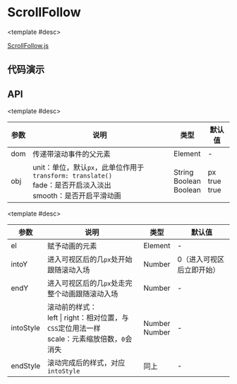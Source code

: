<script setup>
  import ScrollFollow from './Components/ScrollFollow/index.vue'
</script>

# ScrollFollow

<ContainerBox title="介绍">
<template #desc>
使元素进入可视区或进入可视区一定范围，播放入场动画，适合列表或一些官网
</template>
</ContainerBox>

<ContainerBox title="下载所需文件">

<template #desc>

[ScrollFollow.js](https://gitee.com/lengyibai/lib3-component-packages/raw/master/utils/ScrollFollow.zip)

</template>
</ContainerBox>

## 代码演示

<ContainerBox title="基础用法">
<template #desc>
在下面缓慢滚动

注：切勿给需要滚动跟随元素设置`transform`属性，元素依赖于此属性
</template>

<div class="demoBox">
<ScrollFollow />
</div>

<ShowCode>
<template #codes>

```vue
<template>
  <div class="demo" ref="demo">
    <div class="container">
      <div class="a" ref="a">HTML+CSS</div>
      <div class="b" ref="b">JavaScript</div>
      <div class="c" ref="c">Vue</div>
    </div>
  </div>
</template>
<script setup lang="ts">
import { onMounted, ref } from 'vue';
import ScrollFollow from './ScrollFollow.js';

const a = ref();
const b = ref();
const c = ref();
const demo = ref();

onMounted(() => {
  const scrollFollow = new ScrollFollow(demo.value, { unit: '%' });

  scrollFollow.setOptions({
    el: a.value,
    intoY: 0,
    endY: 500,
    intoStyle: {
      right: -100,
    },
    endStyle: {
      right: 50,
    },
  });
  scrollFollow.setOptions({
    el: b.value,
    intoY: 0,
    endY: 500,
    intoStyle: {
      left: -100,
    },
    endStyle: {
      left: 50,
    },
  });
  scrollFollow.setOptions({
    el: c.value,
    intoY: 0,
    endY: 500,
    intoStyle: {
      scale: 0,
    },
    endStyle: {
      scale: 1,
    },
  });
});
</script>
<style scoped lang="less">
.demo {
  position: relative;
  width: 100%;
  height: 75vh;
  overflow: auto;
  overscroll-behavior: contain;
  color: #fff;
  overflow-x: hidden;
  .container {
    width: 100%;
    height: 250vh;
    background-color: #1a1a1a;
    display: flex;
    justify-content: center;
    align-items: center;
    h1 {
      position: absolute;
      top: 32.5vh;
    }
    .a,
    .b,
    .c {
      position: absolute;
      font-size: 5vw;
    }
    .a {
      right: 0;
      top: 100vh;
    }
    .b {
      left: 0;
      top: 150vh;
    }
    .c {
      top: 205vh;
    }
  }
}
</style>
```

</template>
</ShowCode>
</ContainerBox>

## API

<ContainerBox title="new ScrollFollow(dom, obj)">

<template #desc>

| 参数 | 说明                                                                                                                 | 类型                             | 默认值                 |
| ---- | -------------------------------------------------------------------------------------------------------------------- | -------------------------------- | ---------------------- |
| dom  | 传递带滚动事件的父元素                                                                                               | Element                          | -                      |
| obj  | unit：单位，默认`px`，此单位作用于`transform: translate()`<br />fade：是否开启淡入淡出<br />smooth：是否开启平滑动画 | String<br />Boolean<br />Boolean | px<br />true<br />true |

</template>
</ContainerBox>

<ContainerBox title="setOptions(obj)">

<template #desc>

| 参数      | 说明                                                                                                 | 类型               | 默认值                    |
| --------- | ---------------------------------------------------------------------------------------------------- | ------------------ | ------------------------- |
| el        | 赋予动画的元素                                                                                       | Element            | -                         |
| intoY     | 进入可视区后的几`px`处开始跟随滚动入场                                                               | Number             | 0（进入可视区后立即开始） |
| endY      | 进入可视区后的几`px`处走完整个动画跟随滚动入场                                                       | Number             | -                         |
| intoStyle | 滚动前的样式：<br />left \| right：相对位置，与`CSS`定位用法一样<br />scale：元素缩放倍数，`0`会消失 | Number<br />Number | -                         |
| endStyle  | 滚动完成后的样式，对应`intoStyle`                                                                    | 同上               | -                         |

</template>
</ContainerBox>
